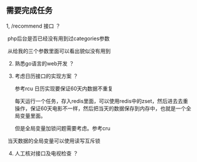 ##  需要完成任务



1,  /recommend 接口    ？

​	php后台是否已经没有用到过categories参数

​	从给我的三个参数里面可以看出貌似没有用到



2. 熟悉go语言的web开发	？

3. 考虑日历接口的实现方案   ？

   参考rcu   日历实现要保证60天内数据不重复	

   每天运行一个任务，存入redis里面，可以使用redis中的zset，然后进去去重操作，保证60天电影不一样，然后把当天的数据保存到内存中，也就是一个全局变量里面。

   但是全局变量加锁问题需要考虑。参考cru




​		当天数据的全局变量可以使用读写互斥锁

4.   人工核对接口及电视检查	？



